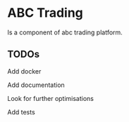 # ABC Trading

Is a component of abc trading platform.


## TODOs

Add docker

Add documentation

Look for further optimisations

Add tests
